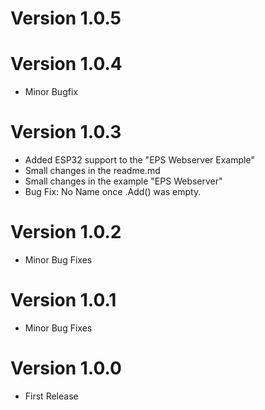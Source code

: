 # Version 1.0.5

# Version 1.0.4
- Minor Bugfix

# Version 1.0.3
- Added ESP32 support to the "EPS Webserver Example"
- Small changes in the readme.md
- Small changes in the example "EPS Webserver"
- Bug Fix: No Name once .Add() was empty.

# Version 1.0.2
- Minor Bug Fixes

# Version 1.0.1
- Minor Bug Fixes

# Version 1.0.0
- First Release

